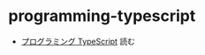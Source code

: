 # programming-typescript

- [プログラミング TypeScript](https://www.oreilly.co.jp//books/9784873119045/) 読む
